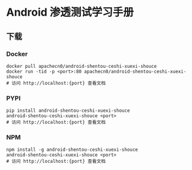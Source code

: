 # Android 渗透测试学习手册

## 下载

### Docker

```
docker pull apachecn0/android-shentou-ceshi-xuexi-shouce
docker run -tid -p <port>:80 apachecn0/android-shentou-ceshi-xuexi-shouce
# 访问 http://localhost:{port} 查看文档
```

### PYPI

```
pip install android-shentou-ceshi-xuexi-shouce
android-shentou-ceshi-xuexi-shouce <port>
# 访问 http://localhost:{port} 查看文档
```

### NPM

```
npm install -g android-shentou-ceshi-xuexi-shouce
android-shentou-ceshi-xuexi-shouce <port>
# 访问 http://localhost:{port} 查看文档
```